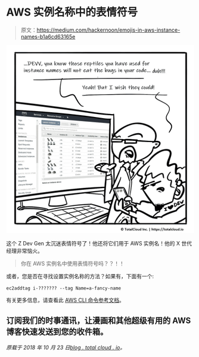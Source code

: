 # AWS 实例名称中的表情符号

> 原文：<https://medium.com/hackernoon/emojis-in-aws-instance-names-b1a6cd63165e>

![](img/7505df601bb02a760c7e281212580fdc.png)

这个 Z Dev Gen 太沉迷表情符号了！他还将它们用于 AWS 实例名！他的 X 世代经理非常恼火。

> 你在 AWS 实例名中使用表情符号吗？？！！

或者，您是否在寻找设置实例名称的方法？如果有，下面有一个:

```
ec2addtag i-??????? --tag Name=a-fancy-name
```

有关更多信息，请查看此 [AWS CLI 命令参考文档](https://docs.aws.amazon.com/cli/latest/reference/ec2/describe-instances.html)。

## 订阅我们的时事通讯，让漫画和其他超级有用的 AWS 博客快速发送到您的收件箱。

*原载于 2018 年 10 月 23 日*[*blog . total cloud . io*](https://blog.totalcloud.io/emojis-aws-instance-names/)*。*